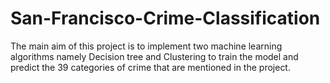 # San-Francisco-Crime-Classification
The main aim of this project is to implement two machine learning algorithms namely Decision tree and Clustering to train the model and predict the 39 categories of crime that are mentioned in the project.
